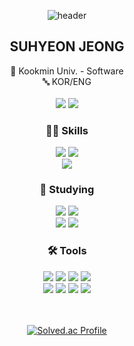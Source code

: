 <div align="center">
  
  ![header](https://capsule-render.vercel.app/api?type=waving&color=7B68EE&height=200&animation=fadeIn&text=112JSHJSH&fontColor=483D8B&fontSize=60&fontAlignY=40)

## SUHYEON JEONG
🏫 Kookmin Univ. - Software
<br/>
🔤 KOR/ENG
<br/>
<br/>
<a href="mailto:112jshjsh@gmail.com" target="_blank"><img src="https://img.shields.io/badge/112jshjsh@gmail.com-EA4335?style=flat-square&logo=gmail&logoColor=white"/></a>
<a href="https://velog.io/@112jshjsh/posts" target="_blank"><img src="https://img.shields.io/badge/velog-20C997?style=flat-square&logo=velog&logoColor=white"/></a>



### 👩‍💻 Skills
<img src="https://img.shields.io/badge/dart-0175C2?style=for-the-badge&logo=dart&logoColor=white">
<img src="https://img.shields.io/badge/flutter-02569B?style=for-the-badge&logo=flutter&logoColor=white">
<br/>
<img src="https://img.shields.io/badge/python-3776AB?style=for-the-badge&logo=python&logoColor=white">

### 📖 Studying
<img src="https://img.shields.io/badge/Java-007396?style=for-the-badge&logo=java&logoColor=white">
<img src="https://img.shields.io/badge/spring-6DB33F?style=for-the-badge&logo=spring&logoColor=white">
<br/>
<img src="https://img.shields.io/badge/javascript-F7DF1E?style=for-the-badge&logo=javascript&logoColor=black">
<img src="https://img.shields.io/badge/react-61DAFB?style=for-the-badge&logo=react&logoColor=black">

### 🛠️ Tools
<img src="https://img.shields.io/badge/git-F05032?style=for-the-badge&logo=git&logoColor=white">
<img src="https://img.shields.io/badge/github-181717?style=for-the-badge&logo=github&logoColor=white">
<img src="https://img.shields.io/badge/slack-4A154B?style=for-the-badge&logo=slack&logoColor=white">
<img src="https://img.shields.io/badge/notion-000000?style=for-the-badge&logo=notion&logoColor=white">
<br/>
<img src="https://img.shields.io/badge/figma-F24E1E?style=for-the-badge&logo=figma&logoColor=white">
<img src="https://img.shields.io/badge/VSCode-007ACC?style=for-the-badge&logo=visualstudiocode&logoColor=white">
<img src="https://img.shields.io/badge/Android Studio-3DDC84?style=for-the-badge&logo=androidstudio&logoColor=white">
<img src="https://img.shields.io/badge/juptyer-F37626?style=for-the-badge&logo=jupyter&logoColor=white">

<br/>
<br/>
<br/>

[![Solved.ac Profile](http://mazassumnida.wtf/api/v2/generate_badge?boj=112jshjsh)](https://solved.ac/112jshjsh/)

<!--
![Anurag's GitHub stats](https://github-readme-stats.vercel.app/api?username=kmuJSH&show_icons=true&theme=buefy&hide=stars,contribs&count_private=true)
-->

</div>
<!--
**kmujsh/kmujsh** is a ✨ _special_ ✨ repository because its `README.md` (this file) appears on your GitHub profile.

Here are some ideas to get you started:

- 🔭 I’m currently working on ...
- 🌱 I’m currently learning ...
- 👯 I’m looking to collaborate on ...
- 🤔 I’m looking for help with ...
- 💬 Ask me about ...
- 📫 How to reach me: ...
- 😄 Pronouns: ...
- ⚡ Fun fact: ...
-->
